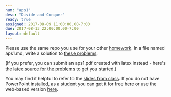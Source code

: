 ```yaml
---
num: "aps1"
desc: "Divide-and-Conquer"
ready: true
assigned: 2017-08-09 11:00:00.00-7:00
due: 2017-08-13 22:00:00.00-7:00
layout: default
---
```


Please use the same repo you use for your other [homework](/hwk/h01/). In a file named aps1.md, write a solution to [these problems](/hwk/aps1/aps1problems.pdf).

(If you prefer, you can submit an aps1.pdf created with latex instead - here's the [latex source for the problems](https://www.overleaf.com/read/bjvnzgtxjnfd) to get you started.)

You may find it helpful to refer to the [slides from class](/hwk/aps1/aps1NotesAug9.pptx). If you do not have PowerPoint installed, as a student you can get it for free [here](https://products.office.com/en-us/student/office-in-education) or use the web-based version [here](https://office.live.com/start/PowerPoint.aspx).
